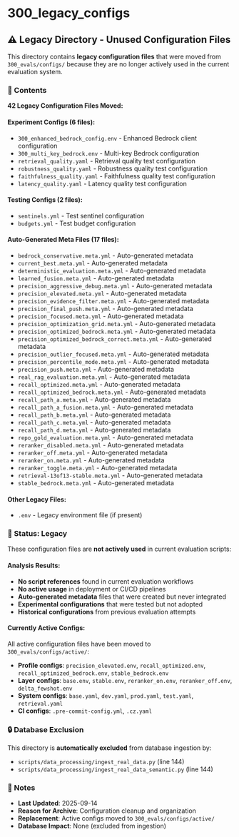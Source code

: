 # 300_legacy_configs

## ⚠️ Legacy Directory - Unused Configuration Files

This directory contains **legacy configuration files** that were moved from `300_evals/configs/` because they are no longer actively used in the current evaluation system.

### 📁 Contents

**42 Legacy Configuration Files Moved:**

#### **Experiment Configs (6 files):**
- `300_enhanced_bedrock_config.env` - Enhanced Bedrock client configuration
- `300_multi_key_bedrock.env` - Multi-key Bedrock configuration
- `retrieval_quality.yaml` - Retrieval quality test configuration
- `robustness_quality.yaml` - Robustness quality test configuration
- `faithfulness_quality.yaml` - Faithfulness quality test configuration
- `latency_quality.yaml` - Latency quality test configuration

#### **Testing Configs (2 files):**
- `sentinels.yml` - Test sentinel configuration
- `budgets.yml` - Test budget configuration

#### **Auto-Generated Meta Files (17 files):**
- `bedrock_conservative.meta.yml` - Auto-generated metadata
- `current_best.meta.yml` - Auto-generated metadata
- `deterministic_evaluation.meta.yml` - Auto-generated metadata
- `learned_fusion.meta.yml` - Auto-generated metadata
- `precision_aggressive_debug.meta.yml` - Auto-generated metadata
- `precision_elevated.meta.yml` - Auto-generated metadata
- `precision_evidence_filter.meta.yml` - Auto-generated metadata
- `precision_final_push.meta.yml` - Auto-generated metadata
- `precision_focused.meta.yml` - Auto-generated metadata
- `precision_optimization_grid.meta.yml` - Auto-generated metadata
- `precision_optimized_bedrock.meta.yml` - Auto-generated metadata
- `precision_optimized_bedrock_correct.meta.yml` - Auto-generated metadata
- `precision_outlier_focused.meta.yml` - Auto-generated metadata
- `precision_percentile_mode.meta.yml` - Auto-generated metadata
- `precision_push.meta.yml` - Auto-generated metadata
- `real_rag_evaluation.meta.yml` - Auto-generated metadata
- `recall_optimized.meta.yml` - Auto-generated metadata
- `recall_optimized_bedrock.meta.yml` - Auto-generated metadata
- `recall_path_a.meta.yml` - Auto-generated metadata
- `recall_path_a_fusion.meta.yml` - Auto-generated metadata
- `recall_path_b.meta.yml` - Auto-generated metadata
- `recall_path_c.meta.yml` - Auto-generated metadata
- `recall_path_d.meta.yml` - Auto-generated metadata
- `repo_gold_evaluation.meta.yml` - Auto-generated metadata
- `reranker_disabled.meta.yml` - Auto-generated metadata
- `reranker_off.meta.yml` - Auto-generated metadata
- `reranker_on.meta.yml` - Auto-generated metadata
- `reranker_toggle.meta.yml` - Auto-generated metadata
- `retrieval-13of13-stable.meta.yml` - Auto-generated metadata
- `stable_bedrock.meta.yml` - Auto-generated metadata

#### **Other Legacy Files:**
- `.env` - Legacy environment file (if present)

### 🚫 Status: Legacy

These configuration files are **not actively used** in current evaluation scripts:

#### **Analysis Results:**
- **No script references** found in current evaluation workflows
- **No active usage** in deployment or CI/CD pipelines
- **Auto-generated metadata** files that were created but never integrated
- **Experimental configurations** that were tested but not adopted
- **Historical configurations** from previous evaluation attempts

#### **Currently Active Configs:**
All active configuration files have been moved to `300_evals/configs/active/`:
- **Profile configs**: `precision_elevated.env`, `recall_optimized.env`, `recall_optimized_bedrock.env`, `stable_bedrock.env`
- **Layer configs**: `base.env`, `stable.env`, `reranker_on.env`, `reranker_off.env`, `delta_fewshot.env`
- **System configs**: `base.yaml`, `dev.yaml`, `prod.yaml`, `test.yaml`, `retrieval.yaml`
- **CI configs**: `.pre-commit-config.yml`, `.cz.yaml`

### 🔒 Database Exclusion

This directory is **automatically excluded** from database ingestion by:
- `scripts/data_processing/ingest_real_data.py` (line 144)
- `scripts/data_processing/ingest_real_data_semantic.py` (line 144)

### 📝 Notes

- **Last Updated**: 2025-09-14
- **Reason for Archive**: Configuration cleanup and organization
- **Replacement**: Active configs moved to `300_evals/configs/active/`
- **Database Impact**: None (excluded from ingestion)
